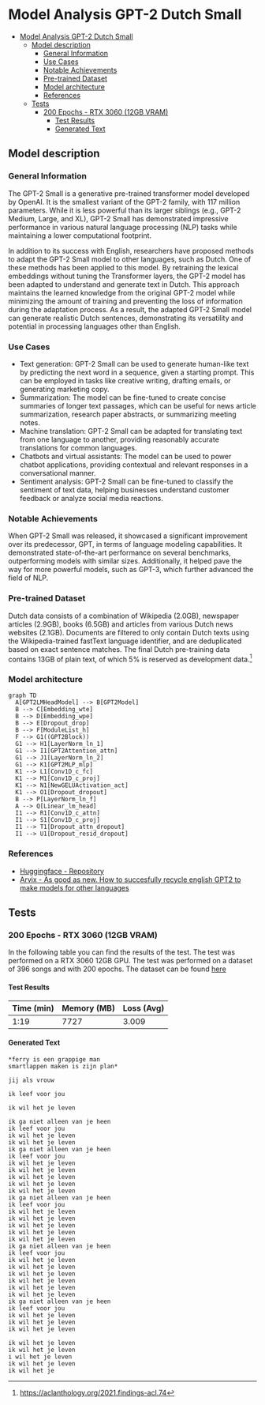 # Model Analysis GPT-2 Dutch Small

- [Model Analysis GPT-2 Dutch Small](#model-analysis-gpt-2-dutch-small)
  - [Model description](#model-description)
    - [General Information](#general-information)
    - [Use Cases](#use-cases)
    - [Notable Achievements](#notable-achievements)
    - [Pre-trained Dataset](#pre-trained-dataset)
    - [Model architecture](#model-architecture)
    - [References](#references)
  - [Tests](#tests)
    - [200 Epochs - RTX 3060 (12GB VRAM)](#200-epochs-rtx-3060-12gb-vram)
      - [Test Results](#test-results)
      - [Generated Text](#generated-text)


## Model description

### General Information
The GPT-2 Small is a generative pre-trained transformer model developed by OpenAI. It is the smallest variant of the GPT-2 family, with 117 million parameters. While it is less powerful than its larger siblings (e.g., GPT-2 Medium, Large, and XL), GPT-2 Small has demonstrated impressive performance in various natural language processing (NLP) tasks while maintaining a lower computational footprint.

In addition to its success with English, researchers have proposed methods to adapt the GPT-2 Small model to other languages, such as Dutch. One of these methods has been applied to this model. By retraining the lexical embeddings without tuning the Transformer layers, the GPT-2 model has been adapted to understand and generate text in Dutch. This approach maintains the learned knowledge from the original GPT-2 model while minimizing the amount of training and preventing the loss of information during the adaptation process. As a result, the adapted GPT-2 Small model can generate realistic Dutch sentences, demonstrating its versatility and potential in processing languages other than English.

### Use Cases

- Text generation: GPT-2 Small can be used to generate human-like text by predicting the next word in a sequence, given a starting prompt. This can be employed in tasks like creative writing, drafting emails, or generating marketing copy.
- Summarization: The model can be fine-tuned to create concise summaries of longer text passages, which can be useful for news article summarization, research paper abstracts, or summarizing meeting notes.
- Machine translation: GPT-2 Small can be adapted for translating text from one language to another, providing reasonably accurate translations for common languages.
- Chatbots and virtual assistants: The model can be used to power chatbot applications, providing contextual and relevant responses in a conversational manner.
- Sentiment analysis: GPT-2 Small can be fine-tuned to classify the sentiment of text data, helping businesses understand customer feedback or analyze social media reactions.

### Notable Achievements

When GPT-2 Small was released, it showcased a significant improvement over its predecessor, GPT, in terms of language modeling capabilities. It demonstrated state-of-the-art performance on several benchmarks, outperforming models with similar sizes. Additionally, it helped pave the way for more powerful models, such as GPT-3, which further advanced the field of NLP.

### Pre-trained Dataset

Dutch data consists of a combination of Wikipedia (2.0GB), newspaper articles (2.9GB), books (6.5GB) and articles from various Dutch news websites (2.1GB). Documents are filtered to only contain Dutch texts using the Wikipedia-trained fastText language identifier, and are deduplicated based on exact sentence matches. The final Dutch pre-training data contains 13GB of plain text, of which 5% is reserved as development data.[^1]

### Model architecture

```mermaid
graph TD
  A[GPT2LMHeadModel] --> B[GPT2Model]
  B --> C[Embedding_wte]
  B --> D[Embedding_wpe]
  B --> E[Dropout_drop]
  B --> F[ModuleList_h]
  F --> G1((GPT2Block))
  G1 --> H1[LayerNorm_ln_1]
  G1 --> I1[GPT2Attention_attn]
  G1 --> J1[LayerNorm_ln_2]
  G1 --> K1[GPT2MLP_mlp]
  K1 --> L1[Conv1D_c_fc]
  K1 --> M1[Conv1D_c_proj]
  K1 --> N1[NewGELUActivation_act]
  K1 --> O1[Dropout_dropout]
  B --> P[LayerNorm_ln_f]
  A --> Q[Linear_lm_head]
  I1 --> R1[Conv1D_c_attn]
  I1 --> S1[Conv1D_c_proj]
  I1 --> T1[Dropout_attn_dropout]
  I1 --> U1[Dropout_resid_dropout]

```

### References 

- [Huggingface - Repository](https://huggingface.co/GroNLP/gpt2-small-dutch-embeddings)
- [Arvix - As good as new. How to succesfully recycle english GPT2 to make models for other languages](https://arxiv.org/abs/2012.05628)

## Tests

### 200 Epochs - RTX 3060 (12GB VRAM)

In the following table you can find the results of the test. The test was performed on a RTX 3060 12GB GPU. The test was performed on a dataset of 396 songs and with 200 epochs. The dataset can be found [here](../evaluation_training_data/lyrics_400.csv)

#### Test Results

| Time (min) | Memory (MB) | Loss (Avg) |
| --- | --- | --- |
| 1:19 | 7727 | 3.009 |

#### Generated Text

```text
*ferry is een grappige man
smartlappen maken is zijn plan*

jij als vrouw

ik leef voor jou

ik wil het je leven

ik ga niet alleen van je heen
ik leef voor jou
ik wil het je leven
ik wil het je leven
ik ga niet alleen van je heen
ik leef voor jou
ik wil het je leven
ik wil het je leven
ik wil het je leven
ik wil het je leven
ik wil het je leven
ik ga niet alleen van je heen
ik leef voor jou
ik wil het je leven
ik wil het je leven
ik wil het je leven
ik wil het je leven
ik wil het je leven
ik ga niet alleen van je heen
ik leef voor jou
ik wil het je leven
ik wil het je leven
ik wil het je leven
ik wil het je leven
ik wil het je leven
ik wil het je leven
ik ga niet alleen van je heen
ik leef voor jou
ik wil het je leven
ik wil het je leven
ik wil het je leven

ik wil het je leven
ik wil het je leven
i wil het je leven
ik wil het je leven
ik wil het je
```

[^1]: https://aclanthology.org/2021.findings-acl.74